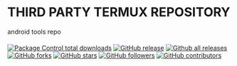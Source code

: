 # THIRD PARTY TERMUX REPOSITORY

android tools repo

####

[![Package Control total downloads](https://img.shields.io/packagecontrol/dt/SwitchDictionary.svg)](https://github.com/rendiix/rendiix/github.io/dist/SwitchDictionary)
[![GitHub release](https://img.shields.io/github/release/rendiix/rendiix.github.io.svg)](https://GitHub.com/rendiix/rendiix.github.io/releases/)
[![Github all releases](https://img.shields.io/github/downloads/rendiix/rendiix.github.io/total.svg)](https://GitHub.com/rendiix/rendiix.github.io/releases/)
[![GitHub forks](https://img.shields.io/github/forks/rendiix/rendiix.github.io.svg?style=social&label=Fork&maxAge=2592000)](https://GitHub.com/rendiix/rendiix.github.io/network/)
[![GitHub stars](https://img.shields.io/github/stars/rendiix/rendiix.github.io.svg?style=social&label=Star&maxAge=2592000)](https://GitHub.com/rendiix/rendiix.github.io/stargazers/)
[![GitHub followers](https://img.shields.io/github/followers/rendiix.svg?style=social&label=Follow&maxAge=2592000)](https://github.com/rendiix?tab=followers)
[![GitHub contributors](https://img.shields.io/github/contributors/rendiix/rendiix.github.io.svg)](https://GitHub.com/rendiix/rendiix.github.io/graphs/contributors/)
